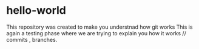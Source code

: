 # hello-world
This repository was created to make you understnad how git works
This is again a testing phase where we are trying to explain you how it works // commits , branches.
